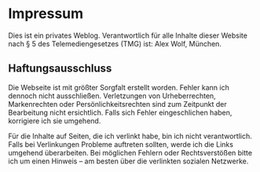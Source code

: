 # Impressum

Dies ist ein privates Weblog. Verantwortlich für alle Inhalte dieser Website nach § 5 des Telemediengesetzes (TMG) ist: Alex Wolf, München.

## Haftungsausschluss

Die Webseite ist mit größter Sorgfalt erstellt worden. Fehler kann ich dennoch nicht ausschließen. Verletzungen von Urheberrechten, Markenrechten oder Persönlichkeitsrechten sind zum Zeitpunkt der Bearbeitung nicht ersichtlich. Falls sich Fehler eingeschlichen haben, korrigiere ich sie umgehend.

Für die Inhalte auf Seiten, die ich verlinkt habe, bin ich nicht verantwortlich. Falls bei Verlinkungen Probleme auftreten sollten, werde ich die Links umgehend überarbeiten. Bei möglichen Fehlern oder Rechtsverstößen bitte ich um einen Hinweis – am besten über die verlinkten sozialen Netzwerke.